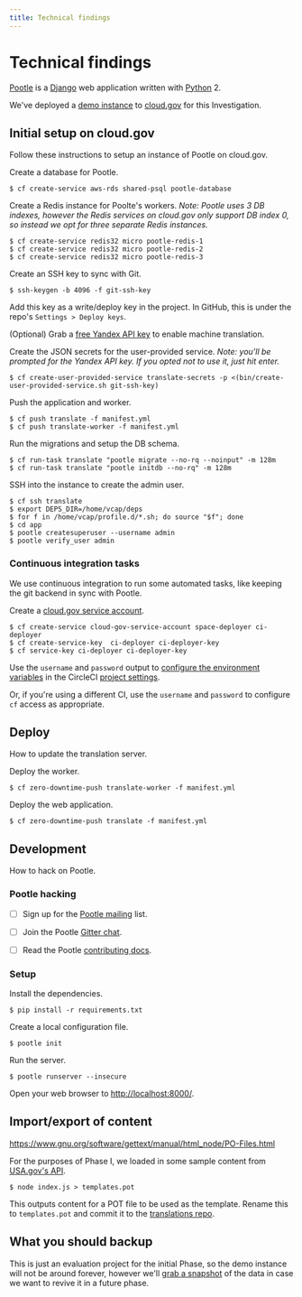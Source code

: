 ```yaml
---
title: Technical findings
---
```

# Technical findings

[Pootle][pootle] is a [Django](https://www.djangoproject.com/) web application
written with [Python](https://www.python.org/) 2.

We've deployed a [demo instance](https://translate.app.cloud.gov/projects/) to
[cloud.gov](https://cloud.gov/) for this Investigation.


## Initial setup on cloud.gov

Follow these instructions to setup an instance of Pootle on cloud.gov.

Create a database for Pootle.

    $ cf create-service aws-rds shared-psql pootle-database

Create a Redis instance for Poolte's workers. _Note: Pootle uses 3 DB indexes,
however the Redis services on cloud.gov only support DB index 0, so instead we opt for
three separate Redis instances._

    $ cf create-service redis32 micro pootle-redis-1
    $ cf create-service redis32 micro pootle-redis-2
    $ cf create-service redis32 micro pootle-redis-3

Create an SSH key to sync with Git.

    $ ssh-keygen -b 4096 -f git-ssh-key

Add this key as a write/deploy key in the project. In GitHub, this is under the
repo's `Settings > Deploy keys`.

(Optional) Grab a [free Yandex API key](https://tech.yandex.com/translate/) to enable machine translation.

Create the JSON secrets for the user-provided service. _Note: you'll be prompted
for the Yandex API key. If you opted not to use it, just hit enter._

    $ cf create-user-provided-service translate-secrets -p <(bin/create-user-provided-service.sh git-ssh-key)

Push the application and worker.

    $ cf push translate -f manifest.yml
    $ cf push translate-worker -f manifest.yml

Run the migrations and setup the DB schema.

    $ cf run-task translate "pootle migrate --no-rq --noinput" -m 128m
    $ cf run-task translate "pootle initdb --no-rq" -m 128m

SSH into the instance to create the admin user.

    $ cf ssh translate
    $ export DEPS_DIR=/home/vcap/deps
    $ for f in /home/vcap/profile.d/*.sh; do source "$f"; done
    $ cd app
    $ pootle createsuperuser --username admin
    $ pootle verify_user admin


### Continuous integration tasks

We use continuous integration to run some automated tasks, like keeping the git
backend in sync with Pootle.

Create a [cloud.gov service account](https://cloud.gov/docs/services/cloud-gov-service-account/).

    $ cf create-service cloud-gov-service-account space-deployer ci-deployer
    $ cf create-service-key  ci-deployer ci-deployer-key
    $ cf service-key ci-deployer ci-deployer-key

Use the `username` and `password` output to [configure the environment
variables](https://github.com/18F/cloud-foundry-cli#configuration) in the
CircleCI [project
settings](https://circleci.com/gh/18F/10x-translation-service/edit#env-vars).

Or, if you're using a different CI, use the `username` and `password` to
configure `cf` access as appropriate.


## Deploy

How to update the translation server.

Deploy the worker.

    $ cf zero-downtime-push translate-worker -f manifest.yml

Deploy the web application.

    $ cf zero-downtime-push translate -f manifest.yml


## Development

How to hack on Pootle.

### Pootle hacking

- [ ] Sign up for the [Pootle mailing](https://lists.sourceforge.net/lists/listinfo/translate-pootle) list.
- [ ] Join the Pootle [Gitter chat](https://gitter.im/translate/pootle).
- [ ] Read the Pootle [contributing docs](http://docs.translatehouse.org/projects/pootle/en/stable-2.8.x/developers/contributing.html).


### Setup

Install the dependencies.

    $ pip install -r requirements.txt

Create a local configuration file.

    $ pootle init

Run the server.

    $ pootle runserver --insecure

Open your web browser to [http://localhost:8000/](http://localhost:8000/).


## Import/export of content

https://www.gnu.org/software/gettext/manual/html_node/PO-Files.html

For the purposes of Phase I, we loaded in some sample content from [USA.gov's
API](https://platform-api.usa.gov/#!/text_assets/Api_V1_TextAssets_show).

    $ node index.js > templates.pot

This outputs content for a POT file to be used as the template. Rename this to
`templates.pot` and commit it to the [translations
repo](https://github.com/adborden/usa-gov-example-translations).


## What you should backup

This is just an evaluation project for the initial Phase, so the demo instance
will not be around forever, however we'll [grab
a snapshot](http://docs.translatehouse.org/projects/pootle/en/stable-2.8.x/server/backup.html)
of the data in case we want to revive it in a future phase.


[pootle]: http://pootle.translatehouse.org/
